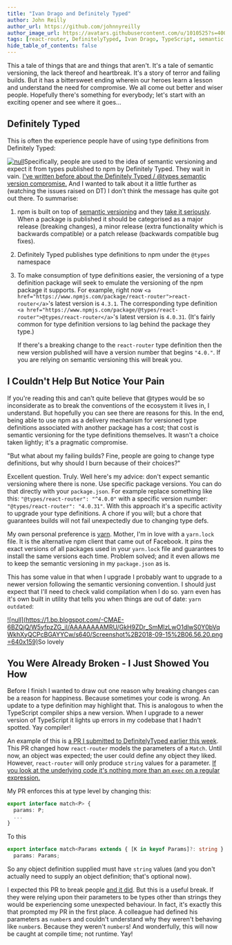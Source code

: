 ```yaml
---
title: "Ivan Drago and Definitely Typed"
author: John Reilly
author_url: https://github.com/johnnyreilly
author_image_url: https://avatars.githubusercontent.com/u/1010525?s=400&u=294033082cfecf8ad1645b4290e362583b33094a&v=4
tags: [react-router, DefinitelyTyped, Ivan Drago, TypeScript, semantic versioning]
hide_table_of_contents: false
---
```

This a tale of things that are and things that aren't. It's a tale of semantic versioning, the lack thereof and heartbreak. It's a story of terror and failing builds. But it has a bittersweet ending wherein our heroes learn a lesson and understand the need for compromise. We all come out better and wiser people. Hopefully there's something for everybody; let's start with an exciting opener and see where it goes...

 ## Definitely Typed

This is often the experience people have of using type definitions from Definitely Typed:

[![null](<https://1.bp.blogspot.com/-mG6pw3oJA4E/W5tD5vgfD4I/AAAAAAAAMQQ/upV1w2nJw1whI7MGp9HI5pniFEbVTJNxACPcBGAYYCw/s1600/i-must-break-you.jpg>)](<https://1.bp.blogspot.com/-mG6pw3oJA4E/W5tD5vgfD4I/AAAAAAAAMQQ/upV1w2nJw1whI7MGp9HI5pniFEbVTJNxACPcBGAYYCw/s1600/i-must-break-you.jpg>)Specifically, people are used to the idea of semantic versioning and expect it from types published to npm by Definitely Typed. They wait in vain. [I've written before about the Definitely Typed / @types semantic version compromise.](<https://blog.johnnyreilly.com/2017/02/typescript-types-and-repeatable-builds.html>) And I wanted to talk about it a little further as (watching the issues raised on DT) I don't think the message has quite got out there. To summarise:

1. npm is built on top of [semantic versioning](<http://semver.org/>) and they [take it seriously](<https://docs.npmjs.com/getting-started/semantic-versioning>). When a package is published it should be categorised as a major release (breaking changes), a minor release (extra functionality which is backwards compatible) or a patch release (backwards compatible bug fixes).

2. Definitely Typed publishes type definitions to npm under the `@types` namespace

3. To make consumption of type definitions easier, the versioning of a type definition package will seek to emulate the versioning of the npm package it supports. For example, right now `<a href="https://www.npmjs.com/package/react-router">react-router</a>`'s latest version is `4.3.1`. The corresponding type definition `<a href="https://www.npmjs.com/package/@types/react-router">@types/react-router</a>`'s latest version is `4.0.31`. (It's fairly common for type definition versions to lag behind the package they type.)

    If there's a breaking change to the `react-router` type definition then the new version published will have a version number that begins `"4.0."`. If you are relying on semantic versioning this will break you.


<!-- -->

## I Couldn't Help But Notice Your Pain

If you're reading this and can't quite believe that @types would be so inconsiderate as to break the conventions of the ecosystem it lives in, I understand. But hopefully you can see there are reasons for this. In the end, being able to use npm as a delivery mechanism for versioned type definitions associated with another package has a cost; that cost is semantic versioning for the type definitions themselves. It wasn't a choice taken lightly; it's a pragmatic compromise.

"But what about my failing builds? Fine, people are going to change type definitions, but why should I burn because of their choices?"

Excellent question. Truly. Well here's my advice: don't expect semantic versioning where there is none. Use specific package versions. You can do that directly with your `package.json`. For example replace something like this: `"@types/react-router": "^4.0.0"` with a specific version number: `"@types/react-router": "4.0.31"`. With this approach it's a specific activity to upgrade your type definitions. A chore if you will; but a chore that guarantees builds will not fail unexpectedly due to changing type defs.

My own personal preference is [yarn](<https://yarnpkg.com/lang/en/>). Mother, I'm in love with a `yarn.lock` file. It is the alternative npm client that came out of Facebook. It pins the exact versions of all packages used in your `yarn.lock` file and guarantees to install the same versions each time. Problem solved; and it even allows me to keep the semantic versioning in my `package.json` as is.

This has some value in that when I upgrade I probably want to upgrade to a newer version following the semantic versioning convention. I should just expect that I'll need to check valid compilation when I do so. yarn even has it's own built in utility that tells you when things are out of date: `yarn outdated`:

[![null](<https://1.bp.blogspot.com/-CMAE-6BZQjQ/W5yfpzZG_iI/AAAAAAAAMRU/GkH9ZDr_SmMIzLwO1dlwS0Y0bVqWkhXyQCPcBGAYYCw/s640/Screenshot%2B2018-09-15%2B06.56.20.png> =640x159)](<https://1.bp.blogspot.com/-CMAE-6BZQjQ/W5yfpzZG_iI/AAAAAAAAMRU/GkH9ZDr_SmMIzLwO1dlwS0Y0bVqWkhXyQCPcBGAYYCw/s1600/Screenshot%2B2018-09-15%2B06.56.20.png>)So lovely

## You Were Already Broken - I Just Showed You How

Before I finish I wanted to draw out one reason why breaking changes can be a reason for happiness. Because sometimes your code is wrong. An update to a type definition may highlight that. This is analogous to when the TypeScript compiler ships a new version. When I upgrade to a newer version of TypeScript it lights up errors in my codebase that I hadn't spotted. Yay compiler!

An example of this is [a PR I submitted to DefinitelyTyped earlier this week](<https://github.com/DefinitelyTyped/DefinitelyTyped/pull/28868>). This PR changed how `react-router` models the parameters of a `Match`. Until now, an object was expected; the user could define any object they liked. However, `react-router` will only produce `string` values for a parameter. [If you look at the underlying code it's nothing more than an `exec` on a regular expression.](<https://github.com/ReactTraining/react-router/blob/34ff1f8077d95edf01e9d5ca8ea4708b8d0290e2/packages/react-router/modules/matchPath.js#L36>)

My PR enforces this at type level by changing this:

```ts
export interface match<P> {
  params: P;
  ...
}
```

To this

```ts
export interface match<Params extends { [K in keyof Params]?: string } = {}> {
  params: Params;
```

So any object definition supplied must have `string` values (and you don't actually need to supply an object definition; that's optional now).

I expected this PR to break people [and it did](<https://github.com/DefinitelyTyped/DefinitelyTyped/issues/28894>). But this is a useful break. If they were relying upon their parameters to be types other than strings they would be experiencing some unexpected behaviour. In fact, it's exactly this that prompted my PR in the first place. A colleague had defined his parameters as `number`s and couldn't understand why they weren't behaving like `number`s. Because they weren't `number`s! And wonderfully, this will now be caught at compile time; not runtime. Yay!


